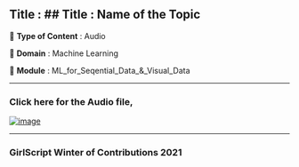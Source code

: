 ## Title : ## Title : Name of the Topic
🔴 **Type of Content** : Audio

🔴 **Domain** : Machine Learning

🔴 **Module** : ML_for_Seqential_Data_&_Visual_Data

*********************************************************************

### Click here for the Audio file,
[![image](https://user-images.githubusercontent.com/63282184/140692594-e316170f-8f3f-47a9-8b0c-e5d028c9d921.png)](https://drive.google.com/file/d/1FbmfanKY6UijABH0rHnJiu4Rx9BakPUw/view?usp=sharing)


*********************************************************************

### GirlScript Winter of Contributions 2021
